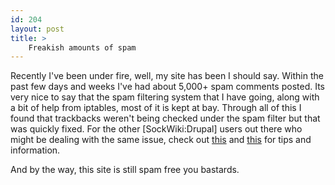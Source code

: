```yaml
---
id: 204
layout: post
title: >
    Freakish amounts of spam
---
```


Recently I've been under fire, well, my site has been I should say. Within the past few days and weeks I've had about 5,000+ spam comments posted. Its very nice to say that the spam filtering system that I have going, along with a bit of help from iptables, most of it is kept at bay. Through all of this I found that trackbacks weren't being checked under the spam filter but that was quickly fixed. For the other [SockWiki:Drupal] users out there who might be dealing with the same issue, check out <a href='http://drupal.org/project/trackback'>this</a> and <a href='http://drupal.org/node/16690'>this</a> for tips and information.

And by the way, this site is still spam free you bastards.
